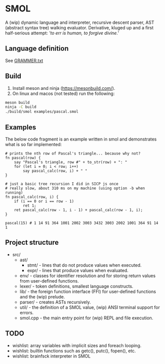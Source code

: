 # SMOL
A (wip) dynamic language and interpreter, recursive descent parser, AST (abstract syntax tree) walking evaluator. Derivative, kluged up and a first half-serious attempt: *'to err is human, to forgive divine.'*

## Language definition
See [GRAMMER.txt](GRAMMER.txt)
## Build
1. Install meson and ninja (https://mesonbuild.com/).
2. On linux and macos (not tested) run the following: 
```sh
meson build
ninja -C build
./build/smol examples/pascal.smol
```
## Examples
The below code fragment is an example written in smol and demonstrates what is so far implemented:
```
# prints the nth row of Pascal's triangle... because why not?
fn pascal(row) {
    say "Pascal's triangle, row #" + to_str(row) + ": "
    for (let i = 0; i < row; i++)
        say pascal_calc(row, i) + " "
}

# just a basic tree recursion I did in SICP js once
# really slow, about 310 ms on my machine (using option -b when running)
fn pascal_calc(row, i) {
    if (i == 0 or i == row - 1)
        ret 1;
    ret pascal_calc(row - 1, i - 1) + pascal_calc(row - 1, i);
}

pascal(15) # 1 14 91 364 1001 2002 3003 3432 3003 2002 1001 364 91 14 1
```
## Project structure
- src/
    - ast/
        - stmt/ - lines that do not produce values when executed.
        - expr/ - lines that produce values when evaluated.
    - env/ - classes for identifier resolution and for storing return values from user-defined functions.
    - lexer/ - token definitions, smallest language constructs.
    - lib/ - the foreign function interface (FFI) for user-defined functions and the (wip) prelude.
    - parser/ - creates ASTs recursively.
    - util/ - the definition of a SMOL value, (wip) ANSI terminal support for errors.
    - smol.cpp - the main entry point for (wip) REPL and file execution.
## TODO
- wishlist: array variables with implicit sizes and foreach looping.
- wishlist: builtin functions such as getc(), putc(), fopen(), etc.
- wishlist: brainfsck interpreter in SMOL
